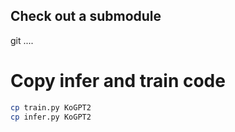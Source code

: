 ## Check out a submodule
git ....

# Copy infer and train code
```bash
cp train.py KoGPT2 
cp infer.py KoGPT2 
```